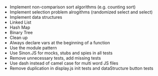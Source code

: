 - Implement non-comparison sort algorithms (e.g. counting sort)
- Implement selection problem alrogithms (randomized select and select)
- Implement data structures
 - Linked List
 - Hash Map
 - Binary Tree
- Clean up
 - Always declare vars at the beginning of a function
 - Use the module pattern
 - Use Sinon.JS for mocks, stubs and spies in all tests
 - Remove unnecessary tests, add missing tests
 - Use dash instead of camel case for multi word JS files
 - Remove duplication in display.js init tests and dataStructure
   button tests
